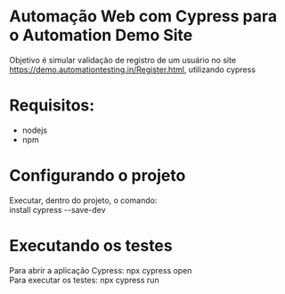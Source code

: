 # Automação Web com Cypress para o Automation Demo Site

Objetivo é simular validação de registro de um usuário no site https://demo.automationtesting.in/Register.html, utilizando cypress 

# Requisitos:
- nodejs
- npm

# Configurando o projeto
Executar, dentro do projeto, o comando:
<br>
install cypress --save-dev 

# Executando os testes

Para abrir a aplicação Cypress: npx cypress open
<br>
Para executar os testes: npx cypress run

